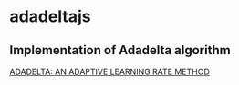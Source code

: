 # adadeltajs

## Implementation of Adadelta algorithm
[ADADELTA: AN ADAPTIVE LEARNING RATE METHOD](http://arxiv.org/pdf/1212.5701.pdf)

